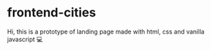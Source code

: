 # frontend-cities

Hi, this is a prototype of landing page made with html, css and vanilla javascript 💻
